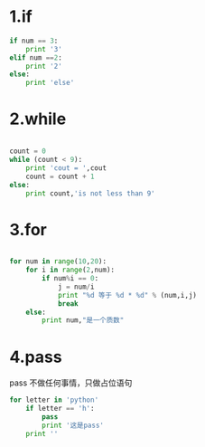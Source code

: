 # 1.if

```python
if num == 3:	
	print '3'
elif num ==2:
	print '2'
else:
	print 'else'
```

# 2.while

```python

count = 0
while (count < 9):
	print 'cout = ',cout
	count = count + 1
else:
	print count,'is not less than 9'
```

# 3.for

```python

for num in range(10,20):
	for i in range(2,num):
		if num%i == 0:
			j = num/i
			print "%d 等于 %d * %d" % (num,i,j)
			break
	else:
		print num,"是一个质数"
```

# 4.pass
pass 不做任何事情，只做占位语句

```python
for letter in 'python'
	if letter == 'h':
		pass
		print '这是pass'
	print ''
```